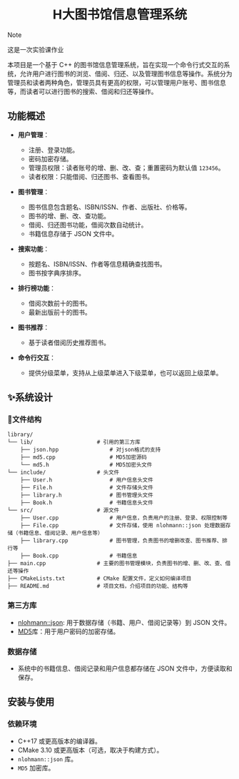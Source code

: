 <h1 align="center">H大图书馆信息管理系统</h1>

> [!note]
> 这是一次实验课作业

本项目是一个基于 C++ 的图书馆信息管理系统，旨在实现一个命令行式交互的系统，允许用户进行图书的浏览、借阅、归还、以及管理图书信息等操作。系统分为管理员和读者两种角色，管理员具有更高的权限，可以管理用户账号、图书信息等，而读者可以进行图书的搜索、借阅和归还等操作。

## **功能概述**

- **用户管理**：
  - 注册、登录功能。
  - 密码加密存储。
  - 管理员权限：读者账号的增、删、改、查；重置密码为默认值 `123456`。
  - 读者权限：只能借阅、归还图书、查看图书。

- **图书管理**：
  - 图书信息包含题名、ISBN/ISSN、作者、出版社、价格等。
  - 图书的增、删、改、查功能。
  - 借阅、归还图书功能，借阅次数自动统计。
  - 书籍信息存储于 JSON 文件中。

- **搜索功能**：
  - 按题名、ISBN/ISSN、作者等信息精确查找图书。
  - 图书按字典序排序。

- **排行榜功能**：
  - 借阅次数前十的图书。
  - 最新出版前十的图书。

- **图书推荐**：
  - 基于读者借阅历史推荐图书。

- **命令行交互**：
  - 提供分级菜单，支持从上级菜单进入下级菜单，也可以返回上级菜单。
  
## **✨系统设计**

### **📁文件结构**

```
library/
└── lib/                    # 引用的第三方库
    ├── json.hpp                # 对json格式的支持
    ├── md5.cpp                 # MD5加密源码
    └── md5.h                   # MD5加密头文件
└── include/                # 头文件
    ├── User.h                  # 用户信息头文件
    ├── File.h                  # 文件存储头文件
    ├── library.h               # 图书管理头文件
    ├── Book.h                  # 书籍信息头文件
└── src/                    # 源文件
    ├── User.cpp                # 用户信息，负责用户的注册、登录、权限控制等
    ├── File.cpp                # 文件存储，使用 nlohmann::json 处理数据存储（书籍信息、借阅记录、用户信息等）
    ├── library.cpp             # 图书管理，负责图书的增删改查、图书推荐、排行等
    ├── Book.cpp                # 书籍信息
├── main.cpp                # 主要的图书管理模块，负责图书的增、删、改、查、借还等操作
├── CMakeLists.txt          # CMake 配置文件，定义如何编译项目
├── README.md               # 项目文档，介绍项目的功能、结构等

```

### **第三方库**

- [nlohmann::json](https://github.com/nlohmann/json): 用于数据存储（书籍、用户、借阅记录等）到 JSON 文件。
- [MD5](https://github.com/tiankonguse/cpp-md5-lib)库：用于用户密码的加密存储。

### **数据存储**

- 系统中的书籍信息、借阅记录和用户信息都存储在 JSON 文件中，方便读取和保存。

## **安装与使用**

### **依赖环境**

- C++17 或更高版本的编译器。
- CMake 3.10 或更高版本（可选，取决于构建方式）。
- `nlohmann::json` 库。
- `MD5` 加密库。
